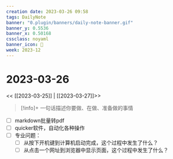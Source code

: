 ```yaml
---
creation date: 2023-03-26 09:58
tags: DailyNote
banner: "0.plugin/banners/daily-note-banner.gif"
banner_y: 0.5536
banner_x: 0.50168
cssclass: noyaml
banner_icon: 💌
week: 2023-12
---
```


# 2023-03-26

<< [[2023-03-25]] | [[2023-03-27]]>>


> [!info]+ 一句话描述你要做、在做、准备做的事情
> 

- [ ] markdown批量转pdf
- [ ] quicker软件，自动化各种操作
- [ ] 专业问题：
	- [ ] 从按下开机键到计算机启动完成，这个过程中发生了什么？
	- [ ] 从点击一个网址到浏览器中显示页面，这个过程中发生了什么？
